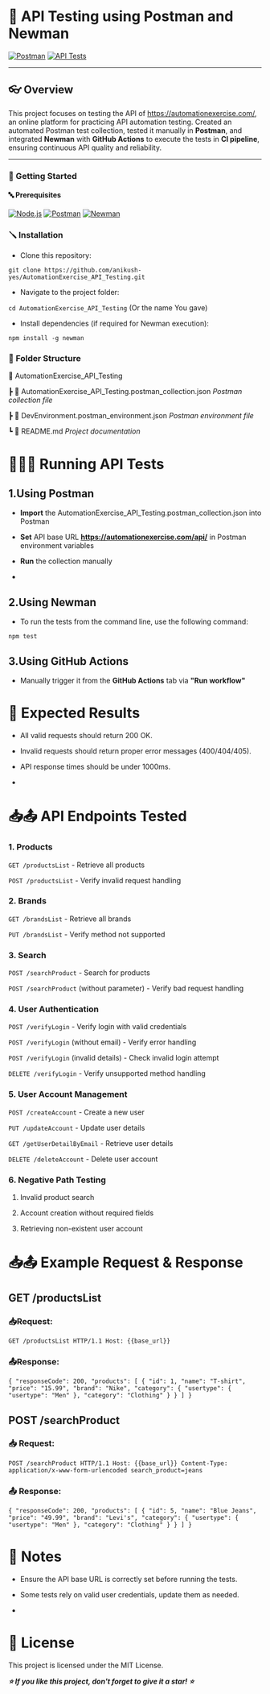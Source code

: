 # 🚀 API Testing using Postman and Newman
[![Postman](https://img.shields.io/badge/Tested%20with-Postman-orange.svg)](https://www.postman.com/)
[![API Tests](https://img.shields.io/badge/API%20Tests-14%20passing-brightgreen.svg)]()
______________________________________________________________________________________________________________________________________________
## 👓 Overview

This project focuses on testing the API of https://automationexercise.com/, an online platform for practicing API automation testing. Created an automated Postman test collection, tested it manually in **Postman**, and integrated **Newman** with **GitHub Actions** to execute the tests in **CI pipeline**, ensuring continuous API quality and reliability.
***

### 🏁 Getting Started

#### 🔤 Prerequisites

[![Node.js](https://img.shields.io/badge/Node.js-14.x-green)](https://nodejs.org/en)
[![Postman](https://img.shields.io/badge/Tested%20with-Postman-orange)](https://www.postman.com)
[![Newman](https://img.shields.io/badge/Newman-6.2.1-blue)](https://github.com/postmanlabs/newman)


### 🪛 Installation

* Clone this repository:

``git clone https://github.com/anikush-yes/AutomationExercise_API_Testing.git``

* Navigate to the project folder:

``cd AutomationExercise_API_Testing`` (Or the name You gave)

* Install dependencies (if required for Newman execution):

``npm install -g newman``


### 📂 Folder Structure


  📁 AutomationExercise_API_Testing
  
 ┣ 📄 AutomationExercise_API_Testing.postman_collection.json   *Postman collection file*
 
 ┣ 📄 DevEnvironment.postman_environment.json                  *Postman environment file*
 
 ┗ 📄 README.md                                                *Project documentation*


 
  # 🏃‍♀️‍➡️ Running API Tests
  

 ## 1.Using Postman

* **Import** the AutomationExercise_API_Testing.postman_collection.json into Postman

* **Set** API base URL **https://automationexercise.com/api/** in Postman environment variables

* **Run** the collection manually
* 

## 2.Using Newman 

* To run the tests from the command line, use the following command:

``npm test``

## 3.Using GitHub Actions

* Manually trigger it from the **GitHub Actions** tab via **"Run workflow"**


#  💞 Expected Results

* All valid requests should return 200 OK.

* Invalid requests should return proper error messages (400/404/405).

* API response times should be under 1000ms.
* 

# 📥📤 API Endpoints Tested


### 1. Products

``GET /productsList`` - Retrieve all products

``POST /productsList`` - Verify invalid request handling

### 2. Brands

``GET /brandsList`` - Retrieve all brands

``PUT /brandsList`` - Verify method not supported

### 3. Search

``POST /searchProduct`` - Search for products

``POST /searchProduct`` (without parameter) - Verify bad request handling

### 4. User Authentication

``POST /verifyLogin`` - Verify login with valid credentials

``POST /verifyLogin`` (without email) - Verify error handling

``POST /verifyLogin`` (invalid details) - Check invalid login attempt

``DELETE /verifyLogin`` - Verify unsupported method handling

### 5. User Account Management

``POST /createAccount`` - Create a new user

``PUT /updateAccount`` - Update user details

``GET /getUserDetailByEmail`` - Retrieve user details

``DELETE /deleteAccount`` - Delete user account

### 6. Negative Path Testing

1. Invalid product search

2. Account creation without required fields

3. Retrieving non-existent user account


# 📥📤 Example Request & Response


## GET /productsList

### 📥Request:

``GET /productsList HTTP/1.1
Host: {{base_url}}``

### 📤Response:

``{
  "responseCode": 200,
  "products": [
    {
      "id": 1,
      "name": "T-shirt",
      "price": "15.99",
      "brand": "Nike",
      "category": {
        "usertype": {
          "usertype": "Men"
        },
        "category": "Clothing"
      }
    }
  ]
}``

## POST /searchProduct

### 📥 Request:

``POST /searchProduct HTTP/1.1
Host: {{base_url}}
Content-Type: application/x-www-form-urlencoded
search_product=jeans``

### 📤 Response:

``{
  "responseCode": 200,
  "products": [
    {
      "id": 5,
      "name": "Blue Jeans",
      "price": "49.99",
      "brand": "Levi's",
      "category": {
        "usertype": {
          "usertype": "Men"
        },
        "category": "Clothing"
      }
    }
  ]
}``

# 📝 Notes


* Ensure the API base URL is correctly set before running the tests.

* Some tests rely on valid user credentials, update them as needed.
* 

# 🪪 License

This project is licensed under the MIT License.


***⭐ If you like this project, don't forget to give it a star! ⭐***

